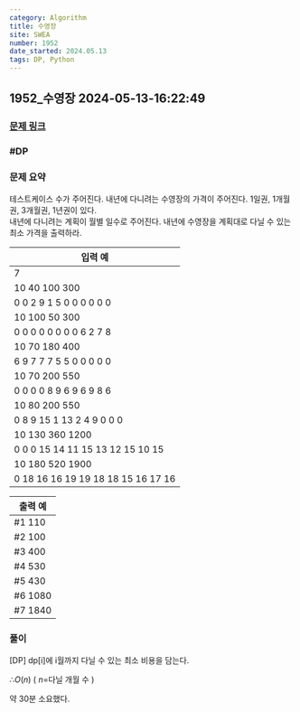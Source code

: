 ```yaml
---
category: Algorithm
title: 수영장
site: SWEA
number: 1952
date_started: 2024.05.13
tags: DP, Python
---
```

## 1952_수영장 2024-05-13-16:22:49
### [문제 링크](https://swexpertacademy.com/main/code/problem/problemDetail.do?contestProbId=AV5PpFQaAQMDFAUq)

### #DP

### 문제 요약
테스트케이스 수가 주어진다.
내년에 다니려는 수영장의 가격이 주어진다. 1일권, 1개월권, 3개월권, 1년권이 있다.  
내년에 다니려는 계획이 월별 일수로 주어진다.
내년에 수영장을 계획대로 다닐 수 있는 최소 가격을 출력하라.
    

| 입력 예 |
| --- |  
|7| 
|10 40 100 300|
|0 0 2 9 1 5 0 0 0 0 0 0|
|10 100 50 300|
|0 0 0 0 0 0 0 0 6 2 7 8|
|10 70 180 400|
|6 9 7 7 7 5 5 0 0 0 0 0|
|10 70 200 550|
|0 0 0 0 8 9 6 9 6 9 8 6|
|10 80 200 550|
|0 8 9 15 1 13 2 4 9 0 0 0|
|10 130 360 1200|
|0 0 0 15 14 11 15 13 12 15 10 15|
|10 180 520 1900|
|0 18 16 16 19 19 18 18 15 16 17 16|

| 출력 예 |
| --- |
|#1 110|
|#2 100|
|#3 400|
|#4 530|
|#5 430|
|#6 1080|
|#7 1840|

### 풀이

[DP]
dp[i]에 i월까지 다닐 수 있는 최소 비용을 담는다.

$∴ O(n)$ ( $n$=다닐 개월 수 )

약 30분 소요했다.